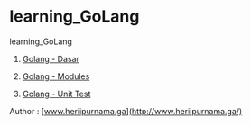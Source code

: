 # learning_GoLang

learning_GoLang

1. [Golang - Dasar](https://github.com/heriipurnama/learning_GoLang/tree/Golang-Dasar)

2. [Golang - Modules](https://github.com/heriipurnama/learning_GoLang/tree/Golang-Modules)

3. [Golang - Unit Test](https://github.com/heriipurnama/learning_GoLang/tree/unit_test)

Author : [www.heriipurnama.ga](http://www.heriipurnama.ga/)
